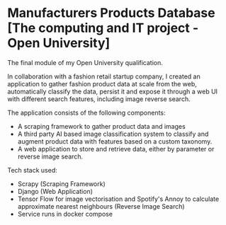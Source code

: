 # Manufacturers Products Database [The computing and IT project - Open University]

The final module of my Open University qualification.

In collaboration with a fashion retail startup company, I created an application to gather fashion product data at scale from the web, automatically classify the data, persist it and expose it through a web UI with different search features, including image reverse search.

The application consists of the following components:

- A scraping framework to gather product data and images
- A third party AI based image classification system to classify and augment product data with features based on a custom taxonomy.
- A web application to store and retrieve data, either by parameter or reverse image search. 

Tech stack used:

- Scrapy (Scraping Framework)
- Django (Web Application)
- Tensor Flow for image vectorisation and Spotify's Annoy to calculate approximate nearest neighbours (Reverse Image Search)
- Service runs in docker compose
